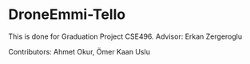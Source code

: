 # DroneEmmi-Tello

This is done for Graduation Project CSE496.
Advisor: Erkan Zergeroglu

Contributors: Ahmet Okur, Ömer Kaan Uslu
